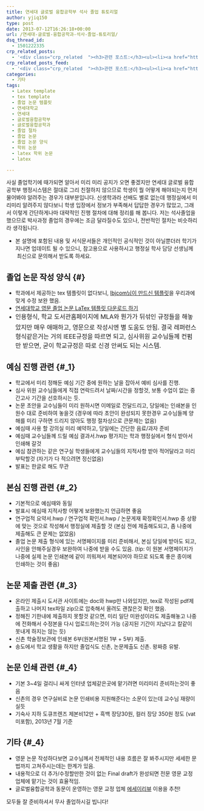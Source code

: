 ```yaml
---
title: 연세대 글로벌 융합공학부 석사 졸업 튜토리얼
author: yjiq150
type: post
date: 2013-07-12T16:26:18+00:00
url: /연세대-글로벌-융합공학과-석사-졸업-튜토리얼/
dsq_thread_id:
  - 1501222335
crp_related_posts:
  - '<div class="crp_related  "><h3>관련 포스트:</h3><ul><li><a href="https://www.letmecompile.com/shotcut-linux-server-video-generation/"     class="post-753"><span class="crp_title">Shotcut을 이용하여 리눅스 서버에서 템플릿 기반의 동영상 만들기</span></a></li><li><a href="https://www.letmecompile.com/%ea%b0%9c%eb%b0%9c%ec%9e%90%eb%a5%bc-%ec%9c%84%ed%95%9c-%ed%9a%a8%ec%9c%a8%ec%a0%81%ec%9d%b8-macos-%eb%b0%b1%ec%97%85-%eb%b0%a9%eb%b2%95/"     class="post-865"><span class="crp_title">개발자를 위한 효율적인 MacOS 백업 방법</span></a></li><li><a href="https://www.letmecompile.com/mysql-innodb-auto-increment-%ec%84%b1%eb%8a%a5-%ec%b5%9c%ec%a0%81%ed%99%94/"     class="post-750"><span class="crp_title">MySQL - InnoDB Auto Increment 성능 최적화</span></a></li><li><a href="https://www.letmecompile.com/api-auth-jwt-jwk-explained/"     class="post-800"><span class="crp_title">API 서버 인증을 위한 JWT와 JWK 이해하기</span></a></li><li><a href="https://www.letmecompile.com/mysql-innodb-lock-deadlock/"     class="post-763"><span class="crp_title">MySQL InnoDB lock & deadlock 이해하기</span></a></li></ul><div class="crp_clear"></div></div>'
crp_related_posts_feed:
  - '<div class="crp_related  "><h3>관련 포스트:</h3><ul><li><a href="https://www.letmecompile.com/shotcut-linux-server-video-generation/"     class="post-753"><span class="crp_title">Shotcut을 이용하여 리눅스 서버에서 템플릿 기반의 동영상 만들기</span></a></li><li><a href="https://www.letmecompile.com/%ea%b0%9c%eb%b0%9c%ec%9e%90%eb%a5%bc-%ec%9c%84%ed%95%9c-%ed%9a%a8%ec%9c%a8%ec%a0%81%ec%9d%b8-macos-%eb%b0%b1%ec%97%85-%eb%b0%a9%eb%b2%95/"     class="post-865"><span class="crp_title">개발자를 위한 효율적인 MacOS 백업 방법</span></a></li><li><a href="https://www.letmecompile.com/mysql-innodb-auto-increment-%ec%84%b1%eb%8a%a5-%ec%b5%9c%ec%a0%81%ed%99%94/"     class="post-750"><span class="crp_title">MySQL - InnoDB Auto Increment 성능 최적화</span></a></li><li><a href="https://www.letmecompile.com/api-auth-jwt-jwk-explained/"     class="post-800"><span class="crp_title">API 서버 인증을 위한 JWT와 JWK 이해하기</span></a></li><li><a href="https://www.letmecompile.com/mysql-innodb-lock-deadlock/"     class="post-763"><span class="crp_title">MySQL InnoDB lock & deadlock 이해하기</span></a></li></ul><div class="crp_clear"></div></div>'
categories:
  - 기타
tags:
  - Latex template
  - tex template
  - 졸업 논문 템플릿
  - 연세대학교
  - 연세대
  - 글로벌융합공학부
  - 글로벌융합공학과
  - 졸업 절차
  - 졸업 논문
  - 졸업 논문 양식
  - 학위 논문
  - latex 학위 논문
  - latex

---
```

사실 졸업학기에 때가되면 알아서 미리 미리 공지가 오면 좋겠지만 연세대 글로벌 융합공학부 행정시스템은 절대로 그리 친절하지 않으므로 학생이 뭘 어떻게 해야되는지 먼저 물어봐야 알려주는 경우가 대부분입니다. 신생학과라 선배도 별로 없는데 행정실에서 미리미리 알려주지 않다보니 학생 입장에서 정보가 부족해서 답답한 경우가 많았고, 그래서 이렇게 간단하게나마 대략적인 진행 절차에 대해 정리를 해 봅니다. 저는 석사졸업을 했으므로 박사과정 졸업의 경우에는 조금 달라질수도 있으나, 전반적인 절차는 비슷하리라 생각됩니다.

  * 본 설명에 포함된 내용 및 서식문서들은 개인적인 공식적인 것이 아닐뿐더러 학기가 지나면 업데이트 될 수 있으니, 참고용으로 사용하시고 행정실 학사 담당 선생님께  최신으로 문의해서 받도록 하세요.

## 졸업 논문 작성 양식 {#}

  * 학과에서 제공하는 tex 템플릿이 없다보니, <a href="http://lbjcom00.tistory.com/348" target="_blank">lbjcom님이 만드신 템플릿</a>을 우리과에 맞게 수정 보완 했음.
  * [연세대학교 영문 졸업 논문 LaTex 템플릿 다운로드 하기][1]
  * <span style="line-height: 1.714285714; font-size: 1rem;">인용형식, 학교 도서관홈페이지에 MLA와 뭔가가 뒤섞인 규정들을 해놓았지만 매우 애매하고, 영문으로 작성시엔 별 도움도 안됨. 결국 레퍼런스 형식같은거는 거의 IEEE규정을 따르면 되고, 심사위원 교수님들께 컨펌만 받으면, 굳이 학교규정은 따로 신경 안써도 되는 시스템.</span>

## 예심 진행 관련 {#_1}

  * 학교에서 미리 정해둔 예심 기간 중에 원하는 날을 잡아서 예비 심사를 진행.
  * 심사 위원 교수님들에게 직접 연락드려서 날짜/시간을 정할것, 보통 수업이 없는 중간고사 기간을 선호하시는 듯.
  * 논문 초안을 교수님들이 미리 원하시면 이메일로 전달드리고, 당일에는 인쇄본을 인원수 대로 준비하여 놓을것 (경우에 따라 초안이 완성되지 못한경우 교수님들께 양해를 미리 구하면 드리지 않아도 행정 절차상으로 큰문제는 없음)
  * 예심때 사용 할 강의실 미리 예약하고, 당일에는 간단한 음료/과자 준비
  * 예심때 교수님들께 드릴 예심 결과서.hwp 평가지는 학과 행정실에서 형식 받아서 인쇄해 갈것
  * 예심 참관하는 같은 연구실 학생들에게 교수님들의 지적사항 받아 적어달라고 미리 부탁할것 (자기가 다 적으려면 정신없음)
  * 발표는 한글로 해도 무관

## 본심 진행 관련 {#_2}

  * 기본적으로 예심때와 동일
  * 발표시 예심때 지적사항 어떻게 보완했는지 언급하면 좋음
  * 연구업적 요약서.hwp / 연구업적 확인서.hwp / 논문게재 확정확인서.hwp 중 상황에 맞는 것으로 작성해서 행정실에 제출할 것 (본심 전에 제출해도되고, 좀 나중에 제출해도 큰 문제는 없었음)
  * 졸업 논문 제출 형식에 있는 서명페이지를 미리 준비해서, 본심 당일에 받아도 되고, 사인을 안해주실경우 보완하여 나중에 받을 수도 있음. (tip: 이 원본 서명페이지가 나중에 실제 논문 인쇄본에 같이 끼워져서 제본되어야 하므로 되도록 좋은 종이에 인쇄하는 것이 좋음)

## 논문 제출 관련 {#_3}

  * 온라인 제출시 도서관 사이트에는 doc와 hwp만 나와있지만, tex로 작성된 pdf제출하고 나머지 tex파일 zip으로 압축해서 올려도 괜찮은것 확인 했음.
  * 정해진 기한내에 제출하지 못할것 같으면, 미리 일단 미완성이라도 제출해놓고 나중에 전화해서 수정본을 다시 업로드하는것이 가능 (공지된 기간이 지났다고 칼같이 못내게 하지는 않는 듯)
  * 신촌 학술정보관에 인쇄본 6부(원본서명된 1부 + 5부) 제출.
  * 송도에서 학교 생활을 하지만 졸업식도 신촌, 논문제출도 신촌. 왕짜증 유발.

## 논문 인쇄 관련 {#_4}

  * 기본 3~4일 걸리니 싸게 인터넷 업체같은곳에 맡기려면 미리미리 준비하는것이 좋음
  * 신촌의 경우 연구실비로 논문 인쇄비용 지원해준다는 소문이 있는데 교수님 재량이실듯
  * 기숙사 지하 도큐프렌즈 제본비12만 + 흑백 장당30원, 컬러 장당 350원 정도 (vat 미포함), 2013년 7월 기준

## 기타 {#_4}

  * 영문 논문 작성하다보면 교수님께서 전체적인 내용 흐름은 잘 봐주시지만 세세한 문법까지 고쳐주시는데는 한계가 있음.
  * 내용적으로 더 추가/수정할만한 것이 없는 Final draft가 완성되면 전문 영문 교정 업체에 맡기는 것이 효율적임.
  * 글로벌융합공학과 동문이 운영하는 영문 교정 업체 [에세이리뷰][2] 이용을 추천! 

모두들 잘 준비하셔서 무사 졸업하시길 빕니다!

 [1]: http://www.letmecompile.com/downloads/dissertation_tex_template.zip "연세대 졸업논문 텍스 템플릿"
 [2]: http://www.essayreview.co.kr "영문 논문 교정 전문"